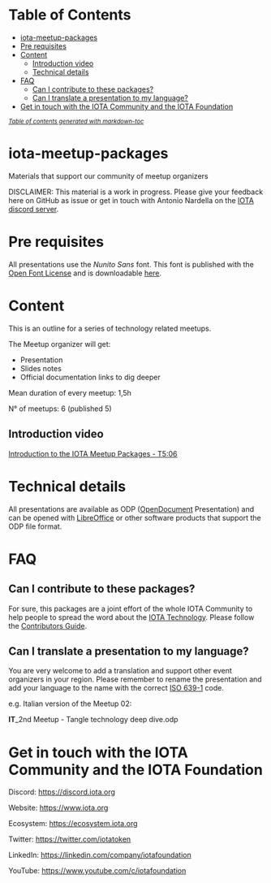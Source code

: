 # Table of Contents

- [iota-meetup-packages](#iota-meetup-packages)
- [Pre requisites](#pre-requisites)
- [Content](#content)
  * [Introduction video](#introduction-video)
  * [Technical details](#technical-details)
- [FAQ](#faq)
  * [Can I contribute to these packages?](#can-i-contribute-to-these-packages-)
  * [Can I translate a presentation to my language?](#can-i-translate-a-presentation-to-my-language-)
- [Get in touch with the IOTA Community and the IOTA Foundation](#get-in-touch-with-the-iota-community-and-the-iota-foundation)

<small><i><a href='http://ecotrust-canada.github.io/markdown-toc/'>Table of contents generated with markdown-toc</a></i></small>

# iota-meetup-packages
Materials that support our community of meetup organizers

DISCLAIMER: This material is a work in progress. Please give your feedback here on GitHub as issue or get in touch with Antonio Nardella on the [IOTA discord server](https://discord.iota.org).

# Pre requisites
All presentations use the *Nunito Sans* font. This font is published with the [Open Font License](http://scripts.sil.org/cms/scripts/page.php?site_id=nrsi&id=OFL_web) and is downloadable [here](https://fonts.google.com/specimen/Nunito+Sans).

# Content
This is an outline for a series of technology related meetups.

The Meetup organizer will get:

* Presentation
* Slides notes
* Official documentation links to dig deeper

Mean duration of every meetup: 1,5h

N° of meetups: 6 (published 5)

## Introduction video
[Introduction to the IOTA Meetup Packages - T5:06](https://youtu.be/UETux2TM5Zw)

# Technical details
All presentations are available as ODP ([OpenDocument](https://en.wikipedia.org/wiki/OpenDocument) Presentation) and can be opened with [LibreOffice](https://www.libreoffice.org/) or other software products that support the ODP file format.

# FAQ

## Can I contribute to these packages?

For sure, this packages are a joint effort of the whole IOTA Community to help people to spread the word about the [IOTA Technology](https://www.iota.org). Please follow the [Contributors Guide](CONTRIBUTING.md).

## Can I translate a presentation to my language?

You are very welcome to add a translation and support other event organizers in your region. Please remember to rename the presentation and add your language to the name with the correct [ISO 639-1](https://en.wikipedia.org/wiki/List_of_ISO_639-1_codes) code.

e.g. Italian version of the Meetup 02:

**IT**_2nd Meetup - Tangle technology deep dive.odp

# Get in touch with the IOTA Community and the IOTA Foundation

Discord:
https://discord.iota.org

Website:
https://www.iota.org

Ecosystem:
https://ecosystem.iota.org

Twitter:
https://twitter.com/iotatoken

LinkedIn:
https://linkedin.com/company/iotafoundation

YouTube:
https://www.youtube.com/c/iotafoundation
